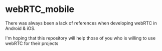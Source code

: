 # webRTC_mobile
There was always been a lack of references when developing webRTC in Android & iOS.

I'm hoping that this repository will help those of you who is willing to use webRTC for their projects
